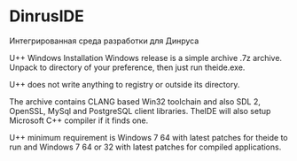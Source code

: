 # DinrusIDE
Интегрированная среда разработки для Динруса

U++ Windows Installation
Windows release is a simple archive .7z archive. Unpack to directory of your
preference, then just run theide.exe.

U++ does not write anything to registry or outside its directory.

The archive contains CLANG based Win32 toolchain and also SDL 2, OpenSSL, MySql
and PostgreSQL client libraries. TheIDE will also setup Microsoft C++ compiler
if it finds one.
	
U++ minimum requirement is Windows 7 64 with latest patches for theide to run
and Windows 7 64 or 32 with latest patches for compiled applications.
